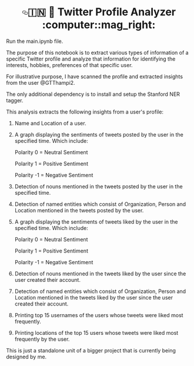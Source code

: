 <h1 align="center"><a id="user-content--robot-go-karuna-karuna-go-warning-" class="anchor" aria-hidden="true" href="#-robot-go-karuna-karuna-go-warning-"><svg class="octicon octicon-link" viewBox="0 0 16 16" version="1.1" width="16" height="16" aria-hidden="true"><path fill-rule="evenodd" d="M4 9h1v1H4c-1.5 0-3-1.69-3-3.5S2.55 3 4 3h4c1.45 0 3 1.69 3 3.5 0 1.41-.91 2.72-2 3.25V8.59c.58-.45 1-1.27 1-2.09C10 5.22 8.98 4 8 4H4c-.98 0-2 1.22-2 2.5S3 9 4 9zm9-3h-1v1h1c1 0 2 1.22 2 2.5S13.98 12 13 12H9c-.98 0-2-1.22-2-2.5 0-.83.42-1.64 1-2.09V6.25c-1.09.53-2 1.84-2 3.25C6 11.31 7.55 13 9 13h4c1.45 0 3-1.69 3-3.5S14.5 6 13 6z"></path></svg></a><g-emoji class="g-emoji" alias="india" fallback-src="https://github.githubassets.com/images/icons/emoji/unicode/1f1ee-1f1f3.png">🇮🇳</g-emoji> <g-emoji class="g-emoji" alias="robot" fallback-src="https://github.githubassets.com/images/icons/emoji/unicode/1f916.png">🤖</g-emoji> Twitter Profile Analyzer <g-emoji class="g-emoji" alias="microbe" fallback-src="https://github.githubassets.com/images/icons/emoji/unicode/1f9a0.png">:computer:</g-emoji><g-emoji class="g-emoji" alias="warning" fallback-src="https://github.githubassets.com/images/icons/emoji/unicode/26a0.png">:mag_right:</g-emoji> </h1>

Run the main.ipynb file. 

The purpose of this notebook is to extract various types of information of a specific Twitter profile
and analyze that information for identifying the interests, hobbies, preferences of that specific user. 

For illustrative purpose, I have scanned the profile and extracted insights from the user @GTThampi2.

The only additional dependency is to install and setup the Stanford NER tagger. 

This analysis extracts the following insights from a user's profile:

1) Name and Location of a user.

2) A graph displaying the sentiments of tweets posted by the user in the specified time. Which include:  
   
   Polarity 0 = Neutral Sentiment
   
   Polarity 1 = Positive Sentiment    
   
   Polarity -1 = Negative Sentiment
   
3) Detection of  nouns mentioned in the tweets posted by the user in the specified time.

4) Detection of named entities which consist of 
   Organization, Person and Location mentioned in the tweets posted by the user.
   
5) A graph displaying the sentiments of tweets liked by the user in the specified time. Which include:  
   
   Polarity 0 = Neutral Sentiment
   
   Polarity 1 = Positive Sentiment    
   
   Polarity -1 = Negative Sentiment
   
 6) Detection of nouns mentioned in the tweets liked by the user since the user created their account. 
 
 7) Detection of named entities which consist
    of Organization, Person and Location mentioned in the tweets liked by the user since the user created their account.
    
 8) Printing top 15 usernames of the users whose tweets were liked most frequently.
 
 9) Printing locations of the top 15 users whose tweets were liked most frequently by the user.
  
 This is just a standalone unit of a bigger project that is currently being designed by me. 
  
  
  
  
  
  
  
  
